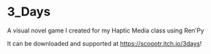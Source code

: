 # 3_Days
A visual novel game I created for my Haptic Media class using Ren'Py

It can be downloaded and supported at https://scoootr.itch.io/3days!
